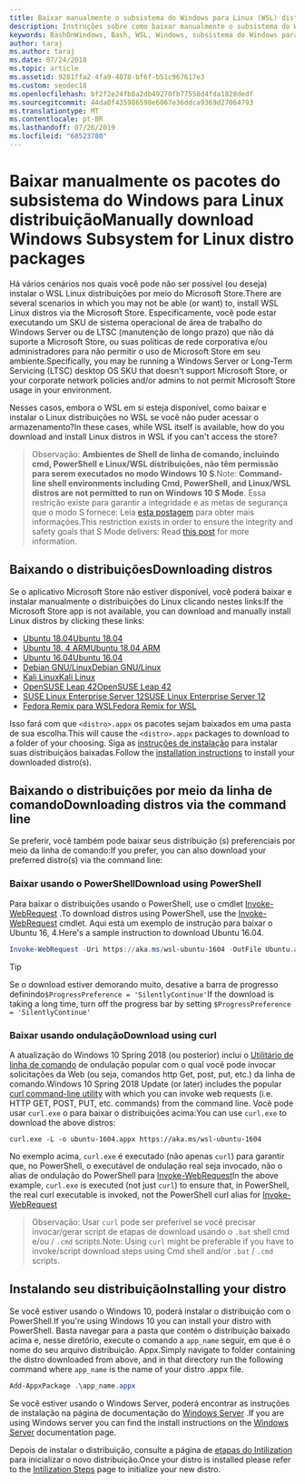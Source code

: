 ```yaml
---
title: Baixar manualmente o subsistema do Windows para Linux (WSL) distribuições
description: Instruções sobre como baixar manualmente o subsistema do Windows para distribuições do Linux.
keywords: BashOnWindows, Bash, WSL, Windows, subsistema do Windows para Linux, WSL, subsistema do Windows, distribuição, Ubuntu, openSUSE, SLES, Debian, Kali
author: taraj
ms.author: taraj
ms.date: 07/24/2018
ms.topic: article
ms.assetid: 9281ffa2-4fa9-4078-bf6f-b51c967617e3
ms.custom: seodec18
ms.openlocfilehash: bf2f2e24fb8a2db49270fb77558d4fda1828dedf
ms.sourcegitcommit: 44da0f435986598e6067e36ddca9369d27064793
ms.translationtype: MT
ms.contentlocale: pt-BR
ms.lasthandoff: 07/26/2019
ms.locfileid: "68523780"
---
```

# <a name="manually-download-windows-subsystem-for-linux-distro-packages"></a><span data-ttu-id="843f3-104">Baixar manualmente os pacotes do subsistema do Windows para Linux distribuição</span><span class="sxs-lookup"><span data-stu-id="843f3-104">Manually download Windows Subsystem for Linux distro packages</span></span>

<span data-ttu-id="843f3-105">Há vários cenários nos quais você pode não ser possível (ou deseja) instalar o WSL Linux distribuições por meio do Microsoft Store.</span><span class="sxs-lookup"><span data-stu-id="843f3-105">There are several scenarios in which you may not be able (or want) to, install WSL Linux distros via the Microsoft Store.</span></span> <span data-ttu-id="843f3-106">Especificamente, você pode estar executando um SKU de sistema operacional de área de trabalho do Windows Server ou de LTSC (manutenção de longo prazo) que não dá suporte a Microsoft Store, ou suas políticas de rede corporativa e/ou administradores para não permitir o uso de Microsoft Store em seu ambiente.</span><span class="sxs-lookup"><span data-stu-id="843f3-106">Specifically, you may be running a Windows Server or Long-Term Servicing (LTSC) desktop OS SKU that doesn't support Microsoft Store, or your corporate network policies and/or admins to not permit Microsoft Store usage in your environment.</span></span>

<span data-ttu-id="843f3-107">Nesses casos, embora o WSL em si esteja disponível, como baixar e instalar o Linux distribuições no WSL se você não puder acessar o armazenamento?</span><span class="sxs-lookup"><span data-stu-id="843f3-107">In these cases, while WSL itself is available, how do you download and install Linux distros in WSL if you can't access the store?</span></span>

> <span data-ttu-id="843f3-108">Observação: **Ambientes de Shell de linha de comando, incluindo cmd, PowerShell e Linux/WSL distribuições, não têm permissão para serem executados no modo Windows 10 S**.</span><span class="sxs-lookup"><span data-stu-id="843f3-108">Note: **Command-line shell environments including Cmd, PowerShell, and Linux/WSL distros are not permitted to run on Windows 10 S Mode**.</span></span> <span data-ttu-id="843f3-109">Essa restrição existe para garantir a integridade e as metas de segurança que o modo S fornece: Leia [esta postagem](https://blogs.msdn.microsoft.com/commandline/2017/05/18/will-linux-distros-run-on-windows-10-s/) para obter mais informações.</span><span class="sxs-lookup"><span data-stu-id="843f3-109">This restriction exists in order to ensure the integrity and safety goals that S Mode delivers: Read [this post](https://blogs.msdn.microsoft.com/commandline/2017/05/18/will-linux-distros-run-on-windows-10-s/) for more information.</span></span>

## <a name="downloading-distros"></a><span data-ttu-id="843f3-110">Baixando o distribuições</span><span class="sxs-lookup"><span data-stu-id="843f3-110">Downloading distros</span></span>

<span data-ttu-id="843f3-111">Se o aplicativo Microsoft Store não estiver disponível, você poderá baixar e instalar manualmente o distribuições do Linux clicando nestes links:</span><span class="sxs-lookup"><span data-stu-id="843f3-111">If the Microsoft Store app is not available, you can download and manually install Linux distros by clicking these links:</span></span>
* [<span data-ttu-id="843f3-112">Ubuntu 18.04</span><span class="sxs-lookup"><span data-stu-id="843f3-112">Ubuntu 18.04</span></span>](https://aka.ms/wsl-ubuntu-1804)
* [<span data-ttu-id="843f3-113">Ubuntu 18, 4 ARM</span><span class="sxs-lookup"><span data-stu-id="843f3-113">Ubuntu 18.04 ARM</span></span>](https://aka.ms/wsl-ubuntu-1804-arm)
* [<span data-ttu-id="843f3-114">Ubuntu 16.04</span><span class="sxs-lookup"><span data-stu-id="843f3-114">Ubuntu 16.04</span></span>](https://aka.ms/wsl-ubuntu-1604)
* [<span data-ttu-id="843f3-115">Debian GNU/Linux</span><span class="sxs-lookup"><span data-stu-id="843f3-115">Debian GNU/Linux</span></span>](https://aka.ms/wsl-debian-gnulinux)
* [<span data-ttu-id="843f3-116">Kali Linux</span><span class="sxs-lookup"><span data-stu-id="843f3-116">Kali Linux</span></span>](https://aka.ms/wsl-kali-linux)
* [<span data-ttu-id="843f3-117">OpenSUSE Leap 42</span><span class="sxs-lookup"><span data-stu-id="843f3-117">OpenSUSE Leap 42</span></span>](https://aka.ms/wsl-opensuse-42)
* [<span data-ttu-id="843f3-118">SUSE Linux Enterprise Server 12</span><span class="sxs-lookup"><span data-stu-id="843f3-118">SUSE Linux Enterprise Server 12</span></span>](https://aka.ms/wsl-sles-12)
* [<span data-ttu-id="843f3-119">Fedora Remix para WSL</span><span class="sxs-lookup"><span data-stu-id="843f3-119">Fedora Remix for WSL</span></span>](https://github.com/WhitewaterFoundry/WSLFedoraRemix/releases/)

<span data-ttu-id="843f3-120">Isso fará com que `<distro>.appx` os pacotes sejam baixados em uma pasta de sua escolha.</span><span class="sxs-lookup"><span data-stu-id="843f3-120">This will cause the `<distro>.appx` packages to download to a folder of your choosing.</span></span> <span data-ttu-id="843f3-121">Siga as [instruções de instalação](#Installing-your-distro) para instalar suas distribuiçãos baixadas.</span><span class="sxs-lookup"><span data-stu-id="843f3-121">Follow the [installation instructions](#Installing-your-distro) to install your downloaded distro(s).</span></span>

## <a name="downloading-distros-via-the-command-line"></a><span data-ttu-id="843f3-122">Baixando o distribuições por meio da linha de comando</span><span class="sxs-lookup"><span data-stu-id="843f3-122">Downloading distros via the command line</span></span>
<span data-ttu-id="843f3-123">Se preferir, você também pode baixar seus distribuição (s) preferenciais por meio da linha de comando:</span><span class="sxs-lookup"><span data-stu-id="843f3-123">If you prefer, you can also download your preferred distro(s) via the command line:</span></span>

 ### <a name="download-using-powershell"></a><span data-ttu-id="843f3-124">Baixar usando o PowerShell</span><span class="sxs-lookup"><span data-stu-id="843f3-124">Download using PowerShell</span></span>
 <span data-ttu-id="843f3-125">Para baixar o distribuições usando o PowerShell, use o cmdlet [Invoke-WebRequest](https://msdn.microsoft.com/powershell/reference/5.1/microsoft.powershell.utility/invoke-webrequest) .</span><span class="sxs-lookup"><span data-stu-id="843f3-125">To download distros using PowerShell, use the [Invoke-WebRequest](https://msdn.microsoft.com/powershell/reference/5.1/microsoft.powershell.utility/invoke-webrequest) cmdlet.</span></span> <span data-ttu-id="843f3-126">Aqui está um exemplo de instrução para baixar o Ubuntu 16, 4.</span><span class="sxs-lookup"><span data-stu-id="843f3-126">Here's a sample instruction to download Ubuntu 16.04.</span></span>

```powershell
Invoke-WebRequest -Uri https://aka.ms/wsl-ubuntu-1604 -OutFile Ubuntu.appx -UseBasicParsing
```

> [!TIP]
> <span data-ttu-id="843f3-127">Se o download estiver demorando muito, desative a barra de progresso definindo`$ProgressPreference = 'SilentlyContinue'`</span><span class="sxs-lookup"><span data-stu-id="843f3-127">If the download is taking a long time, turn off the progress bar by setting `$ProgressPreference = 'SilentlyContinue'`</span></span>

### <a name="download-using-curl"></a><span data-ttu-id="843f3-128">Baixar usando ondulação</span><span class="sxs-lookup"><span data-stu-id="843f3-128">Download using curl</span></span>
<span data-ttu-id="843f3-129">A atualização do Windows 10 Spring 2018 (ou posterior) inclui o [Utilitário de linha de comando](https://curl.haxx.se/) de ondulação popular com o qual você pode invocar solicitações da Web (ou seja, comandos http Get, post, put, etc.) da linha de comando.</span><span class="sxs-lookup"><span data-stu-id="843f3-129">Windows 10 Spring 2018 Update (or later) includes the popular [curl command-line utility](https://curl.haxx.se/) with which you can invoke web requests (i.e. HTTP GET, POST, PUT, etc. commands) from the command line.</span></span> <span data-ttu-id="843f3-130">Você pode usar `curl.exe` o para baixar o distribuições acima:</span><span class="sxs-lookup"><span data-stu-id="843f3-130">You can use `curl.exe` to download the above distros:</span></span>

```console
curl.exe -L -o ubuntu-1604.appx https://aka.ms/wsl-ubuntu-1604
```

<span data-ttu-id="843f3-131">No exemplo acima, `curl.exe` é executado (não apenas `curl`) para garantir que, no PowerShell, o executável de ondulação real seja invocado, não o alias de ondulação do PowerShell para [Invoke-WebRequest](https://docs.microsoft.com/en-us/powershell/module/microsoft.powershell.utility/invoke-webrequest?view=powershell-6)</span><span class="sxs-lookup"><span data-stu-id="843f3-131">In the above example, `curl.exe` is executed (not just `curl`) to ensure that, in PowerShell, the real curl executable is invoked, not the PowerShell curl alias for [Invoke-WebRequest](https://docs.microsoft.com/en-us/powershell/module/microsoft.powershell.utility/invoke-webrequest?view=powershell-6)</span></span>

> <span data-ttu-id="843f3-132">Observação: Usar `curl` pode ser preferível se você precisar invocar/gerar script de etapas de download usando o `.bat` shell cmd e/ou  /  `.cmd` scripts.</span><span class="sxs-lookup"><span data-stu-id="843f3-132">Note: Using `curl` might be preferable if you have to invoke/script download steps using Cmd shell and/or `.bat` / `.cmd` scripts.</span></span>

## <a name="installing-your-distro"></a><span data-ttu-id="843f3-133">Instalando seu distribuição</span><span class="sxs-lookup"><span data-stu-id="843f3-133">Installing your distro</span></span>
<span data-ttu-id="843f3-134">Se você estiver usando o Windows 10, poderá instalar o distribuição com o PowerShell.</span><span class="sxs-lookup"><span data-stu-id="843f3-134">If you're using Windows 10 you can install your distro with PowerShell.</span></span> <span data-ttu-id="843f3-135">Basta navegar para a pasta que contém o distribuição baixado acima e, nesse diretório, execute o comando a `app_name` seguir, em que é o nome do seu arquivo distribuição. Appx.</span><span class="sxs-lookup"><span data-stu-id="843f3-135">Simply navigate to folder containing the distro downloaded from above, and in that directory run the following command where `app_name` is the name of your distro .appx file.</span></span>  
```Powershell
Add-AppxPackage .\app_name.appx
```

<span data-ttu-id="843f3-136">Se você estiver usando o Windows Server, poderá encontrar as instruções de instalação na página de documentação do [Windows Server](install-on-server.md) .</span><span class="sxs-lookup"><span data-stu-id="843f3-136">If you are using Windows server you can find the install instructions on the [Windows Server](install-on-server.md) documentation page.</span></span>

<span data-ttu-id="843f3-137">Depois de instalar o distribuição, consulte a página de [etapas do Intilization](initialize-distro.md) para inicializar o novo distribuição.</span><span class="sxs-lookup"><span data-stu-id="843f3-137">Once your distro is installed please refer to the [Intilization Steps](initialize-distro.md) page to initialize your new distro.</span></span>
